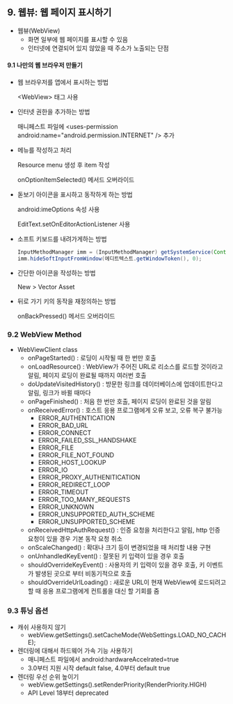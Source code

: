 ## 9. 웹뷰: 웹 페이지 표시하기

- 웹뷰(WebView)
  - 화면 일부에 웹 페이지를 표시할 수 있음
  - 인터넷에 연결되어 있지 않았을 때 주소가 노출되는 단점



#### 9.1 나만의 웹 브라우저 만들기

- 웹 브라우저를 앱에서 표시하는 방법

  \<WebView\> 태그 사용

- 인터넷 권한을 추가하는 방법

  매니페스트 파일에 \<uses-permission android:name="android.permission.INTERNET" /> 추가

- 메뉴를 작성하고 처리

  Resource menu 생성 후 item 작성

  onOptionItemSelected() 메서드 오버라이드

- 돋보기 아이콘을 표시하고 동작하게 하는 방법

  android:imeOptions 속성 사용

  EditText.setOnEditorActionListener 사용

- 소프트 키보드를 내려가게하는 방법

  ``````java
  InputMethodManager imm = (InputMethodManager) getSystemService(Context.INPUT_METHOD_SERVICE);
  imm.hideSoftInputFromWindow(에디트텍스트.getWindowToken(), 0);
  ``````

- 간단한 아이콘을 작성하는 방법

  New > Vector Asset

- 뒤로 가기 키의 동작을 재정의하는 방법

  onBackPressed() 메서드 오버라이드



### 9.2 WebView Method

- WebViewClient class
  - onPageStarted() : 로딩이 시작될 때 한 번만 호출
  - onLoadResource() : WebView가 주어진 URL로 리소스를 로드할 것이라고 알림, 페이지 로딩이 완료될 때까지 여러번 호출
  - doUpdateVisitedHistory() : 방문한 링크를 데이터베이스에 업데이트한다고 알림, 링크가 바뀔 때마다
  - onPageFinished() : 처음 한 번만 호출, 페이지 로딩이 완료된 것을 알림
  - onReceivedError() : 호스트 응용 프로그램에게 오류 보고, 오류 복구 불가능
    - ERROR_AUTHENTICATION
    - ERROR_BAD_URL
    - ERROR_CONNECT
    - ERROR_FAILED_SSL_HANDSHAKE
    - ERROR_FILE
    - ERROR_FILE_NOT_FOUND
    - ERROR_HOST_LOOKUP
    - ERROR_IO
    - ERROR_PROXY_AUTHENITICATION
    - ERROR_REDIRECT_LOOP
    - ERROR_TIMEOUT
    - ERROR_TOO_MANY_REQUESTS
    - ERROR_UNKNOWN
    - ERROR_UNSUPPORTED_AUTH_SCHEME
    - ERROR_UNSUPPORTED_SCHEME
  - onReceivedHttpAuthRequest() : 인증 요청을 처리한다고 알림, http 인증 요청이 있을 경우 기본 동작 요청 취소
  - onScaleChanged() : 확대나 크기 등이 변경되었을 때 처리할 내용 구현
  - onUnhandledKeyEvent() : 잘못된 키 입력이 있을 경우 호출
  - shouldOverrideKeyEvent() : 사용자의 키 입력이 있을 경우 호출, 키 이벤트가 발생된 곳으로 부터 비동기적으로 호출
  - shouldOverrideUrlLoading() : 새로운 URL이 현재 WebView에 로드되려고 할 때 응용 프로그램에게 컨트롤을 대신 할 기회를 줌



### 9.3 튜닝 옵션

- 캐쉬 사용하지 않기
  - webView.getSettings().setCacheMode(WebSettings.LOAD_NO_CACHE);
- 렌더링에 대해서 하드웨어 가속 기능 사용하기
  - 매니페스트 파일에서 android:hardwareAccelrated=true
  - 3.0부터 지원 시작 default false, 4.0부터 default true
- 렌더링 우선 순위 높이기
  - webView.getSettings().setRenderPriority(RenderPriority.HIGH)
  - API Level 18부터 deprecated